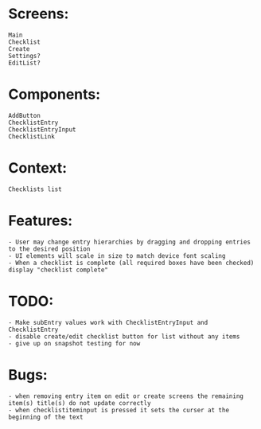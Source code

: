 # Screens:

    Main
    Checklist
    Create
    Settings?
    EditList?

# Components:

    AddButton
    ChecklistEntry
    ChecklistEntryInput
    ChecklistLink

# Context:

    Checklists list

# Features:

    - User may change entry hierarchies by dragging and dropping entries to the desired position
    - UI elements will scale in size to match device font scaling
    - When a checklist is complete (all required boxes have been checked) display "checklist complete"

# TODO:

    - Make subEntry values work with ChecklistEntryInput and ChecklistEntry
    - disable create/edit checklist button for list without any items
    - give up on snapshot testing for now

# Bugs: 
    - when removing entry item on edit or create screens the remaining item(s) title(s) do not update correctly
    - when checklistiteminput is pressed it sets the curser at the beginning of the text
